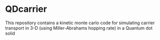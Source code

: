 # QDcarrier
This repository contains a kinetic monte carlo code for simulating carrier transport in 3-D (using Miller-Abrahams hopping rate) in a Quantum dot solid

